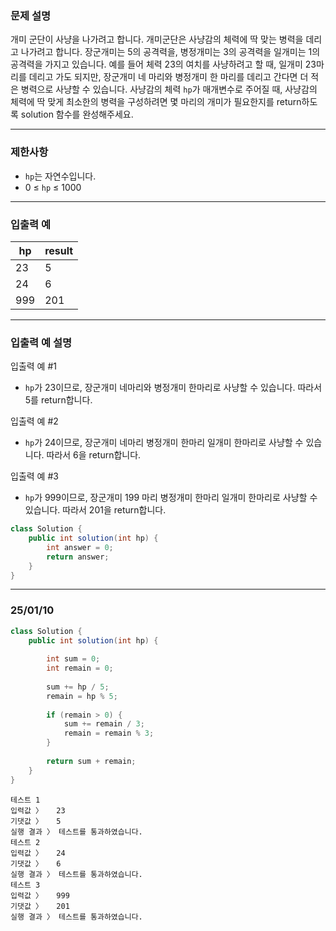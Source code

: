 [](https://school.programmers.co.kr/learn/courses/30/lessons/120837)

### **문제 설명**

개미 군단이 사냥을 나가려고 합니다. 개미군단은 사냥감의 체력에 딱 맞는 병력을 데리고 나가려고 합니다. 장군개미는 5의 공격력을, 병정개미는 3의 공격력을 일개미는 1의 공격력을 가지고 있습니다. 예를 들어 체력 23의 여치를 사냥하려고 할 때, 일개미 23마리를 데리고 가도 되지만, 장군개미 네 마리와 병정개미 한 마리를 데리고 간다면 더 적은 병력으로 사냥할 수 있습니다. 사냥감의 체력 `hp`가 매개변수로 주어질 때, 사냥감의 체력에 딱 맞게 최소한의 병력을 구성하려면 몇 마리의 개미가 필요한지를 return하도록 solution 함수를 완성해주세요.

---

### 제한사항

- `hp`는 자연수입니다.
- 0 ≤ `hp` ≤ 1000

---

### 입출력 예

| hp | result |
| --- | --- |
| 23 | 5 |
| 24 | 6 |
| 999 | 201 |

---

### 입출력 예 설명

입출력 예 #1

- `hp`가 23이므로, 장군개미 네마리와 병정개미 한마리로 사냥할 수 있습니다. 따라서 5를 return합니다.

입출력 예 #2

- `hp`가 24이므로, 장군개미 네마리 병정개미 한마리 일개미 한마리로 사냥할 수 있습니다. 따라서 6을 return합니다.

입출력 예 #3

- `hp`가 999이므로, 장군개미 199 마리 병정개미 한마리 일개미 한마리로 사냥할 수 있습니다. 따라서 201을 return합니다.

```java
class Solution {
    public int solution(int hp) {
        int answer = 0;
        return answer;
    }
}
```

---

### 25/01/10

```java
class Solution {
    public int solution(int hp) {
        
        int sum = 0;
        int remain = 0;
        
        sum += hp / 5;
        remain = hp % 5;
        
        if (remain > 0) {
            sum += remain / 3;
            remain = remain % 3;
        }
        
        return sum + remain;
    }
}
```

```
테스트 1
입력값 〉	23
기댓값 〉	5
실행 결과 〉	테스트를 통과하였습니다.
테스트 2
입력값 〉	24
기댓값 〉	6
실행 결과 〉	테스트를 통과하였습니다.
테스트 3
입력값 〉	999
기댓값 〉	201
실행 결과 〉	테스트를 통과하였습니다.

```